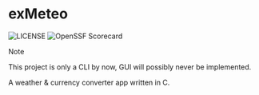# exMeteo

![[LICENSE](https://github.com/h4rldev/exmeteo/blob/main/LICENSE)](https://img.shields.io/github/license/h4rldev/exmeteo?style=flat-square)
![[OpenSSF Scorecard](https://securityscorecards.dev/viewer/?uri=github.com/h4rldev/exmeteo)](https://api.securityscorecards.dev/projects/github.com/h4rldev/exmeteo/badge?style=flat-square)


> [!NOTE]
> This project is only a CLI by now, GUI will possibly never be implemented.

A weather & currency converter app written in C.


